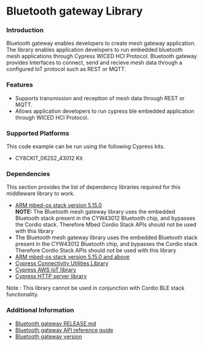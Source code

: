 # Bluetooth gateway Library

### Introduction
Bluetooth gateway enables developers to create mesh gateway application.
The library enables application developers to run embedded bluetooth mesh applications through Cypress WICED HCI Protocol.
Bluetooth gateway provides Interfaces to connect, send and recieve mesh data through a configured IoT protocol such as REST or MQTT.
  
### Features 
* Supports transmission and reception of mesh data through REST or MQTT.
* Allows application developers to run cypress ble embedded application through WICED HCI Protocol.  

### **Supported Platforms**
This code example can be run using the following Cypress kits.
* CY8CKIT_062S2_43012 Kit

### Dependencies
This section provides the list of dependency libraries required for this middleware library to work.
* [ARM mbed-os stack version 5.15.0](https://os.mbed.com/mbed-os/releases)   
  **NOTE:** The Bluetooth mesh gateway library uses the embedded Bluetooth stack present in the CYW43012 Bluetooth chip, and bypasses the Cordio stack.
        Therefore Mbed Cordio Stack APIs should not be used with this library
* The Bluetooth mesh gateway library uses the embedded Bluetooth stack present in the CYW43012 Bluetooth chip, and bypasses the Cordio stack
   Therefore Cordio Stack APIs should not be used with this library
* [ARM mbed-os stack version 5.15.0 and above](https://os.mbed.com/mbed-os/releases)
* [Cypress Connectivity Utilities Library](https://github.com/cypresssemiconductorco/connectivity-utilities)
* [Cypress AWS IoT library](https://github.com/cypresssemiconductorco/Aws-IoT)
* [Cypress HTTP server library](https://github.com/cypresssemiconductorco/HTTP-Server)

Note : This library cannot be used in conjunction with Cordio BLE stack functionality.

### Additional Information
* [Bluetooth gateway RELEASE.md](./RELEASE.md)
* [Bluetooth gateway API reference guide](https://cypresssemiconductorco.github.io/bluetooth-gateway/api_reference_manual/html/index.html)
* [Bluetooth gateway version](./version.txt)